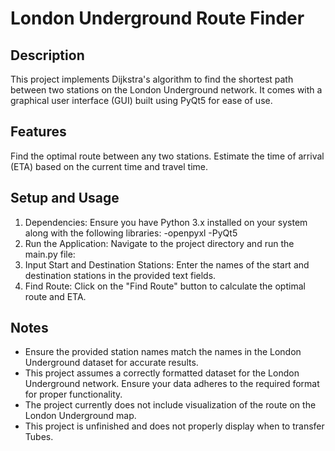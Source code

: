 # London Underground Route Finder

## Description
This project implements Dijkstra's algorithm to find the shortest path between two stations on the London Underground network. It comes with a graphical user interface (GUI) built using PyQt5 for ease of use.

## Features
Find the optimal route between any two stations.
Estimate the time of arrival (ETA) based on the current time and travel time.

## Setup and Usage
1. Dependencies: Ensure you have Python 3.x installed on your system along with the following libraries:
	-openpyxl
	-PyQt5
2. Run the Application: Navigate to the project directory and run the main.py file:
3. Input Start and Destination Stations: Enter the names of the start and destination stations in the provided text fields.
4. Find Route: Click on the "Find Route" button to calculate the optimal route and ETA.

## Notes
- Ensure the provided station names match the names in the London Underground dataset for accurate results.
- This project assumes a correctly formatted dataset for the London Underground network. Ensure your data adheres to the required format for proper functionality.
- The project currently does not include visualization of the route on the London Underground map.
- This project is unfinished and does not properly display when to transfer Tubes.
